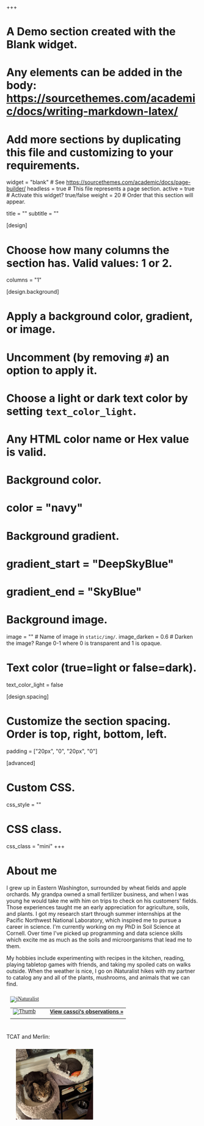 +++
# A Demo section created with the Blank widget.
# Any elements can be added in the body: https://sourcethemes.com/academic/docs/writing-markdown-latex/
# Add more sections by duplicating this file and customizing to your requirements.

widget = "blank"  # See https://sourcethemes.com/academic/docs/page-builder/
headless = true  # This file represents a page section.
active = true # Activate this widget? true/false
weight = 20  # Order that this section will appear.

title = ""
subtitle = ""

[design]
  # Choose how many columns the section has. Valid values: 1 or 2.
  columns = "1"

[design.background]
  # Apply a background color, gradient, or image.
  #   Uncomment (by removing `#`) an option to apply it.
  #   Choose a light or dark text color by setting `text_color_light`.
  #   Any HTML color name or Hex value is valid.

  # Background color.
  # color = "navy"
  
  # Background gradient.
  # gradient_start = "DeepSkyBlue"
  # gradient_end = "SkyBlue"
  
  # Background image.
  image = ""  # Name of image in `static/img/`.
  image_darken = 0.6  # Darken the image? Range 0-1 where 0 is transparent and 1 is opaque.

  # Text color (true=light or false=dark).
  text_color_light = false

[design.spacing]
  # Customize the section spacing. Order is top, right, bottom, left.
  padding = ["20px", "0", "20px", "0"]

[advanced]
 # Custom CSS. 
 css_style = ""
 
 # CSS class.
 css_class = "mini"
+++

# About me

I grew up in Eastern Washington, surrounded by wheat fields and apple orchards. My grandpa owned a small fertilizer business, and when I was young he would take me with him on trips to check on his customers' fields. Those experiences taught me an early appreciation for agriculture, soils, and plants. I got my research start through summer internships at the Pacific Northwest National Laboratory, which inspired me to pursue a career in science. I'm currently working on my PhD in Soil Science at Cornell. Over time I've picked up programming and data science skills which excite me as much as the soils and microorganisms that lead me to them.

My hobbies include experimenting with recipes in the kitchen, reading,  playing tabletop games with friends, and taking my spoiled cats on walks outside. When the weather is nice, I go on iNaturalist hikes with my partner to catalog any and all of the plants, mushrooms, and animals that we can find.

<style type="text/css" media="screen">
.inat-widget { font-family: Georgia, serif; padding: 10px; line-height: 1;}
.inat-widget-header {margin-bottom: 10px;}
.inat-widget td {vertical-align: top; padding-bottom: 10px;}
.inat-label { color: #888; }
.inat-meta { font-size: smaller; margin-top: 3px; line-height: 1.2;}
.inat-observation-body, .inat-user-body { padding-left: 10px; }
.inat-observation-image {text-align: center;}
.inat-observation-image, .inat-user-image { width: 80px; display: inline-block; }
.inat-observation-image img, .inat-user-image img { max-width: 100px; }
.inat-observation-image img { vertical-align: middle; }
.inat-widget-small .inat-observation-image { display:block; float: left; margin: 0 3px 3px 0; height:100px;}
.inat-label, .inat-value, .inat-user { font-family: "Trebuchet MS", Arial, sans-serif; }
.inat-user-body {vertical-align: middle;}
.inat-widget td.inat-user-body {vertical-align: middle;}
.inat-widget .inat-footer td.inat-value {vertical-align: middle; padding-left: 10px;}
</style>
<div class="inat-widget">
    <div class="inat-widget-header">
      <a href="https://www.inaturalist.org"><img alt="iNaturalist" src="https://www.inaturalist.org/assets/logo-small-c1caecf8d38ed3d4ddeb7a1da076ec97.png" /></a>  
    </div>
  <script type="text/javascript" charset="utf-8" src="https://www.inaturalist.org/observations/cassci.widget?layout=small&limit=12&order=desc&order_by=observed_on"></script>
  <table class="inat-footer">
    <tr class="inat-user">
        <td class="inat-user-image">
          <a border="0" href="https://www.inaturalist.org/observations/cassci"><img class="usericon" src="https://static.inaturalist.org/attachments/users/icons/3074887/thumb.jpeg?1596043186" alt="Thumb" /></a>
        </td>
      <td class="inat-value">
        <strong>
            <a href="https://www.inaturalist.org/observations/cassci">View cassci's observations »</a>
        </strong>
      </td>
    </tr>
  </table>
</div>

TCAT and Merlin:

<img src="tcat_merlin.jpg" align="left" alt="My cats, TCAT and Merlin" style="width:40%" HSPACE="25" VSPACE="10"/>

